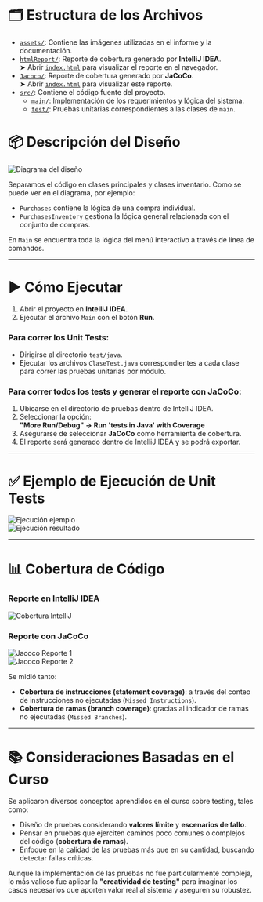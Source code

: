 # 🗂️ Estructura de los Archivos

- [`assets/`](./assets): Contiene las imágenes utilizadas en el informe y la documentación.
- [`htmlReport/`](./htmlReport): Reporte de cobertura generado por **IntelliJ IDEA**.  
  ➤ Abrir [`index.html`](./htmlReport/index.html) para visualizar el reporte en el navegador.
- [`Jacoco/`](./Jacoco): Reporte de cobertura generado por **JaCoCo**.  
  ➤ Abrir [`index.html`](./Jacoco/index.html) para visualizar este reporte.
- [`src/`](./src): Contiene el código fuente del proyecto.  
  - [`main/`](./src/main): Implementación de los requerimientos y lógica del sistema.  
  - [`test/`](./src/test): Pruebas unitarias correspondientes a las clases de `main`.


# 📦 Descripción del Diseño

![Diagrama del diseño](assets/java.png)

Separamos el código en clases principales y clases inventario. Como se puede ver en el diagrama, por ejemplo:

- `Purchases` contiene la lógica de una compra individual.
- `PurchasesInventory` gestiona la lógica general relacionada con el conjunto de compras.

En `Main` se encuentra toda la lógica del menú interactivo a través de línea de comandos.

---

# ▶️ Cómo Ejecutar

1. Abrir el proyecto en **IntelliJ IDEA**.
2. Ejecutar el archivo `Main` con el botón **Run**.

### Para correr los Unit Tests:
- Dirigirse al directorio `test/java`.
- Ejecutar los archivos `ClaseTest.java` correspondientes a cada clase para correr las pruebas unitarias por módulo.

### Para correr todos los tests y generar el reporte con JaCoCo:
1. Ubicarse en el directorio de pruebas dentro de IntelliJ IDEA.
2. Seleccionar la opción:  
   **"More Run/Debug" → Run 'tests in Java' with Coverage**  
3. Asegurarse de seleccionar **JaCoCo** como herramienta de cobertura.
4. El reporte será generado dentro de IntelliJ IDEA y se podrá exportar.

---

# ✅ Ejemplo de Ejecución de Unit Tests

![Ejecución ejemplo](assets/image-3.png)  
![Ejecución resultado](assets/image-4.png)

---

# 📊 Cobertura de Código

### Reporte en IntelliJ IDEA

![Cobertura IntelliJ](assets/image.png)

### Reporte con JaCoCo

![Jacoco Reporte 1](assets/image-1.png)  
![Jacoco Reporte 2](assets/image-2.png)

Se midió tanto:
- **Cobertura de instrucciones (statement coverage)**: a través del conteo de instrucciones no ejecutadas (`Missed Instructions`).
- **Cobertura de ramas (branch coverage)**: gracias al indicador de ramas no ejecutadas (`Missed Branches`).

---

# 📚 Consideraciones Basadas en el Curso

Se aplicaron diversos conceptos aprendidos en el curso sobre testing, tales como:

- Diseño de pruebas considerando **valores límite** y **escenarios de fallo**.
- Pensar en pruebas que ejerciten caminos poco comunes o complejos del código (**cobertura de ramas**).
- Enfoque en la calidad de las pruebas más que en su cantidad, buscando detectar fallas críticas.

Aunque la implementación de las pruebas no fue particularmente compleja, lo más valioso fue aplicar la **"creatividad de testing"** para imaginar los casos necesarios que aporten valor real al sistema y aseguren su robustez.